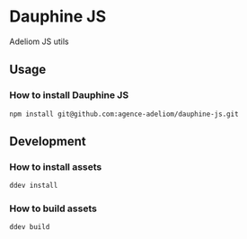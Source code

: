 # Dauphine JS

Adeliom JS utils

## Usage

### How to install Dauphine JS

```
npm install git@github.com:agence-adeliom/dauphine-js.git
```

## Development

### How to install assets

```bash
ddev install
```

### How to build assets

```bash
ddev build
```
